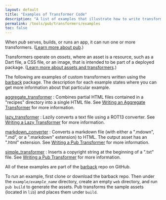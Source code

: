 ```yaml
---
layout: default
title: "Examples of Transformer Code"
description: "A list of examples that illustrate how to write transformers for the pub tool."
permalink: /tools/pub/transformers/examples
toc: false
---
```


When _pub_ serves, builds, or runs an app, it can run one or more
transformers. ([Learn more about pub](/tools/pub/).)

Transformers operate on _assets_, where an asset is a resource,
such as a Dart file, a CSS file, or an image, that is intended to
be part of a deployed package.
([Learn more about assets and transformers](/tools/pub/assets-and-transformers).)

The following are examples of custom transformers written using
the [barback](https://pub.dartlang.org/packages/barback) package.
The description for each example states where you can get more information
about that particular example.

[aggregate_transformer](https://github.com/dart-lang/barback/tree/master/example/aggregate_transformer)
: Combines partial HTML files contained in a "recipes" directory into a
  single HTML file. See
  [Writing an Aggregate Transformer](/tools/pub/transformers/aggregate)
  for more information.

[lazy_transformer](https://github.com/dart-lang/barback/tree/master/example/lazy_transformer)
: Lazily converts a text file using a ROT13 converter. See
  [Writing a Lazy Transformer](/tools/pub/transformers/lazy-transformer)
  for more information.

[markdown_converter](https://github.com/dart-lang/barback/tree/master/example/markdown_converter)
: Converts a markdown file (with either a ".mdown", ".md", or
  a ".markdown" extension) to HTML. The output asset has
  an ".html" extension.  See
  [Writing a Pub Transformer](/tools/pub/transformers/) for more information.

[simple_transformer](https://github.com/dart-lang/barback/tree/master/example/simple_transformer)
: Inserts a copyright string at the beginning of a ".txt" file. See
  [Writing a Pub Transformer](/tools/pub/transformers/) for more information.

All of these examples are part of the
[barback](https://github.com/dart-lang/barback) repo on GitHub.

To run an example, first clone or download the barback repo.
Then under the <code>example/<em>example_name</em></code> directory,
create an empty `web` directory, and run `pub build` to generate the assets.
Pub transforms the sample assets (located in `lib`)
and places them under `build`.

